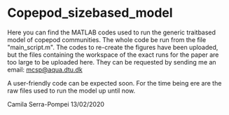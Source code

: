 # Copepod_sizebased_model
Here you can find the MATLAB codes used to run the generic traitbased model of copepod communities.
The whole code be run from the file "main_script.m".
The codes to re-create the figures have been uploaded, but the files containing the workspace of the exact runs for the paper are too large to be uploaded here. They can be requested by sending me an email: mcsp@aqua.dtu.dk

A user-friendly code can be expected soon. For the time being ere are the raw files used to run the model up until now.

Camila Serra-Pompei 13/02/2020
